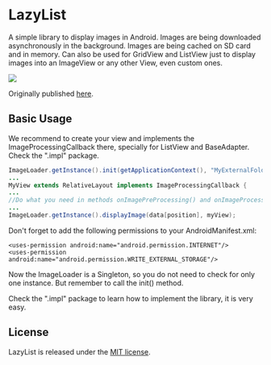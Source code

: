 # LazyList

A simple library to display images in Android. Images are being downloaded asynchronously in the background. Images are being cached on SD card and in memory. Can also be used for GridView and ListView just to display images into an ImageView or any other View, even custom ones.

<img src="http://img718.imageshack.us/img718/9149/screen1sx.png" />

Originally published <a href="http://stackoverflow.com/questions/541966/android-how-do-i-do-a-lazy-load-of-images-in-listview/3068012#3068012">here</a>.

## Basic Usage

We recommend to create your view and implements the ImageProcessingCallback there, specially for ListView and BaseAdapter. Check the ".impl" package.

``` java
ImageLoader.getInstance().init(getApplicationContext(), "MyExternalFolder");
...
MyView extends RelativeLayout implements ImageProcessingCallback {
...
//Do what you need in methods onImagePreProcessing() and onImageProcessing(Bitmap bitmap)
...
ImageLoader.getInstance().displayImage(data[position], myView);
```
Don't forget to add the following permissions to your AndroidManifest.xml:

    <uses-permission android:name="android.permission.INTERNET"/>
    <uses-permission android:name="android.permission.WRITE_EXTERNAL_STORAGE"/>

Now the ImageLoader is a Singleton, so you do not need to check for only one instance. But remember to call the init() method.

Check the ".impl" package to learn how to implement the library, it is very easy.

## License

LazyList is released under the <a href="https://github.com/thest1/LazyList/blob/master/LICENSE">MIT license</a>.